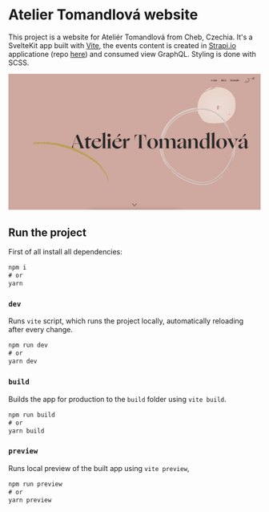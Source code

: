 # Atelier Tomandlová website

This project is a website for Ateliér Tomandlová from Cheb, Czechia. It's a SvelteKit app built with [Vite](https://vitejs.dev/), the events content is created in [Strapi.io](https://strapi.io/) applicatione (repo [here](https://github.com/lutomandl/atelier-tomandlova-strapi)) and consumed view GraphQL. Styling is done with SCSS.

![website](/static/screenshot.png)

## Run the project

First of all install all dependencies:

```
npm i
# or
yarn
```

### `dev`

Runs `vite` script, which runs the project locally, automatically reloading after every change.

```
npm run dev
# or
yarn dev
```

### `build`

Builds the app for production to the `build` folder using `vite build`.

```
npm run build
# or
yarn build
```

### `preview`

Runs local preview of the built app using `vite preview`,

```
npm run preview
# or
yarn preview
```
